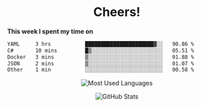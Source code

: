 <h1 align="center">Cheers!</h1>

**This week I spent my time on**
<!--START_SECTION:waka-->

```txt
YAML     3 hrs           ██████████████████████▓░░   90.86 %
C#       10 mins         █▒░░░░░░░░░░░░░░░░░░░░░░░   05.51 %
Docker   3 mins          ▒░░░░░░░░░░░░░░░░░░░░░░░░   01.88 %
JSON     2 mins          ▒░░░░░░░░░░░░░░░░░░░░░░░░   01.07 %
Other    1 min           ░░░░░░░░░░░░░░░░░░░░░░░░░   00.58 %
```

<!--END_SECTION:waka-->

<p align="center"><img src="https://github-readme-stats.vercel.app/api/top-langs/?username=thnkrn&layout=compact&hide=html&theme=tokyonight" alt="Most Used Languages" /></p>

<p align="center"><img src="https://github-readme-stats.vercel.app/api?username=thnkrn&show_icons=true&count_private=true&theme=tokyonight&show=reviews&hide_rank=false&rank_icon=github" alt="GitHub Stats" /></p>

<!-- <p align="center"><a href="https://wakatime.com"><img src="https://wakatime.com/share/@thnkrn/40092326-d1bd-471b-89da-9a7c63939402.png" /></p>
 -->
